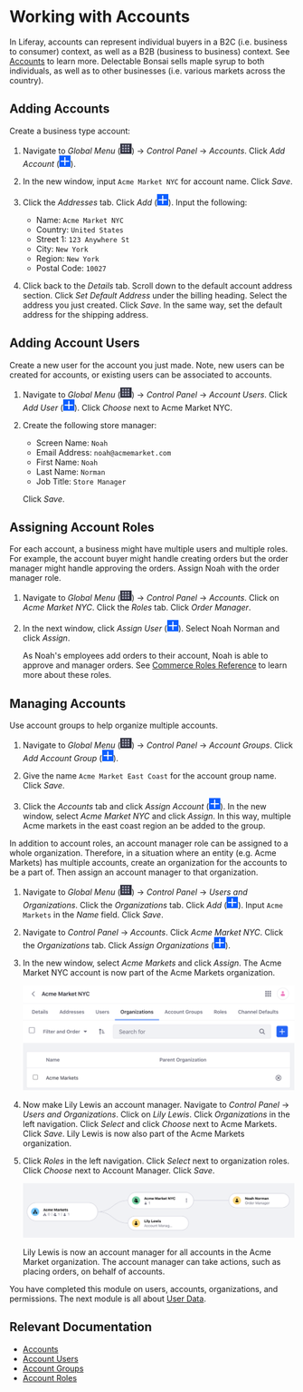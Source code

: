 # Working with Accounts

In Liferay, accounts can represent individual buyers in a B2C (i.e. business to consumer) context, as well as a B2B (business to business) context. See [Accounts](https://learn.liferay.com/dxp/latest/en/users-and-permissions/accounts.html) to learn more. Delectable Bonsai sells maple syrup to both individuals, as well as to other businesses (i.e. various markets across the country). 

## Adding Accounts

Create a business type account:

1. Navigate to _Global Menu_ (![Global Menu](../../images/icon-applications-menu.png)) &rarr; _Control Panel_ &rarr; _Accounts_. Click _Add Account_ (![Add icon](../../images/icon-add.png)).

1. In the new window, input `Acme Market NYC` for account name. Click _Save_.

1. Click the _Addresses_ tab. Click _Add_ (![Add icon](../../images/icon-add.png)). Input the following:

   * Name: `Acme Market NYC`
   * Country: `United States`
   * Street 1: `123 Anywhere St`
   * City: `New York`
   * Region: `New York`
   * Postal Code: `10027`

1. Click back to the _Details_ tab. Scroll down to the default account address section. Click _Set Default Address_ under the billing heading. Select the address you just created. Click _Save_. In the same way, set the default address for the shipping address.

## Adding Account Users

Create a new user for the account you just made. Note, new users can be created for accounts, or existing users can be associated to accounts.

1. Navigate to _Global Menu_ (![Global Menu](../../images/icon-applications-menu.png)) &rarr; _Control Panel_ &rarr; _Account Users_. Click _Add User_ (![Add icon](../../images/icon-add.png)). Click _Choose_ next to Acme Market NYC.

1. Create the following store manager:

   * Screen Name: `Noah`
   * Email Address: `noah@acmemarket.com`
   * First Name: `Noah`
   * Last Name: `Norman`
   * Job Title: `Store Manager`

   Click _Save_. 

## Assigning Account Roles

For each account, a business might have multiple users and multiple roles. For example, the account buyer might handle creating orders but the order manager might handle approving the orders. Assign Noah with the order manager role.

1. Navigate to _Global Menu_ (![Global Menu](../../images/icon-applications-menu.png)) &rarr; _Control Panel_ &rarr; _Accounts_. Click on _Acme Market NYC_. Click the _Roles_ tab. Click _Order Manager_.

1. In the next window, click _Assign User_ (![Add icon](../../images/icon-add.png)). Select Noah Norman and click _Assign_.

   As Noah's employees add orders to their account, Noah is able to approve and manager orders. See [Commerce Roles Reference](https://learn.liferay.com/commerce/latest/en/users-and-accounts/roles-and-permissions/commerce-roles-reference.html) to learn more about these roles.

## Managing Accounts

Use account groups to help organize multiple accounts.

1. Navigate to _Global Menu_ (![Global Menu](../../images/icon-applications-menu.png)) &rarr; _Control Panel_ &rarr; _Account Groups_. Click _Add Account Group_ (![Add icon](../../images/icon-add.png)). 

1. Give the name `Acme Market East Coast` for the account group name. Click _Save_.

1. Click the _Accounts_ tab and click _Assign Account_ (![Add icon](../../images/icon-add.png)). In the new window, select _Acme Market NYC_ and click _Assign_. In this way, multiple Acme markets in the east coast region an be added to the group.

In addition to account roles, an account manager role can be assigned to a whole organization. Therefore, in a situation where an entity (e.g. Acme Markets) has multiple accounts, create an organization for the accounts to be a part of. Then assign an account manager to that organization. 

1. Navigate to _Global Menu_ (![Global Menu](../../images/icon-applications-menu.png)) &rarr; _Control Panel_ &rarr; _Users and Organizations_. Click the _Organizations_ tab. Click _Add_ (![Add icon](../../images/icon-add.png)). Input `Acme Markets` in the _Name_ field. Click _Save_.

1. Navigate to _Control Panel_ &rarr; _Accounts_. Click _Acme Market NYC_. Click the _Organizations_ tab. Click _Assign Organizations_ (![Add icon](../../images/icon-add.png)). 

1. In the new window, select _Acme Markets_ and click _Assign_. The Acme Market NYC account is now part of the Acme Markets organization.

   ![Acme Market NYC is now part of the Acme Markets organization.](./working-with-accounts/images/01.png)

1. Now make Lily Lewis an account manager. Navigate to _Control Panel_ &rarr; _Users and Organizations_. Click on _Lily Lewis_. Click _Organizations_ in the left navigation. Click _Select_ and click _Choose_ next to Acme Markets. Click _Save_. Lily Lewis is now also part of the Acme Markets organization.

1. Click _Roles_ in the left navigation. Click _Select_ next to organization roles. Click _Choose_ next to Account Manager. Click _Save_. 

   ![Lily Lewis is not an account manager for Acme Market.](./working-with-accounts/images/02.png)

   Lily Lewis is now an account manager for all accounts in the Acme Market organization. The account manager can take actions, such as placing orders, on behalf of accounts. 

You have completed this module on users, accounts, organizations, and permissions. The next module is all about [User Data]().

## Relevant Documentation
- [Accounts](https://learn.liferay.com/dxp/latest/en/users-and-permissions/accounts.html)
- [Account Users](https://learn.liferay.com/dxp/latest/en/users-and-permissions/accounts/account-users.html)
- [Account Groups](https://learn.liferay.com/dxp/latest/en/users-and-permissions/accounts/account-groups.html)
- [Account Roles](https://learn.liferay.com/dxp/latest/en/users-and-permissions/accounts/account-roles.html)
